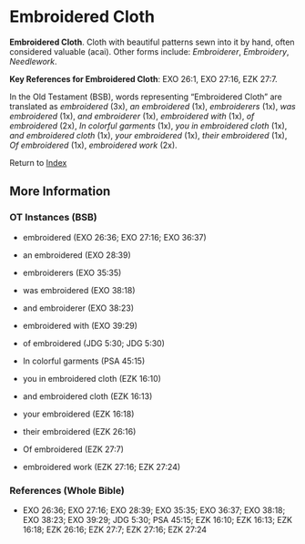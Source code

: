 # Embroidered Cloth
**Embroidered Cloth**. 
Cloth with beautiful patterns sewn into it by hand, often considered valuable (acai). 
Other forms include: 
*Embroiderer*, *Embroidery*, *Needlework*. 


**Key References for Embroidered Cloth**: 
EXO 26:1, EXO 27:16, EZK 27:7. 


In the Old Testament (BSB), words representing “Embroidered Cloth” are translated as 
*embroidered* (3x), *an embroidered* (1x), *embroiderers* (1x), *was embroidered* (1x), *and embroiderer* (1x), *embroidered with* (1x), *of embroidered* (2x), *In colorful garments* (1x), *you in embroidered cloth* (1x), *and embroidered cloth* (1x), *your embroidered* (1x), *their embroidered* (1x), *Of embroidered* (1x), *embroidered work* (2x). 




Return to [Index](00-Index.md)

## More Information

### OT Instances (BSB)

* embroidered (EXO 26:36; EXO 27:16; EXO 36:37)

* an embroidered (EXO 28:39)

* embroiderers (EXO 35:35)

* was embroidered (EXO 38:18)

* and embroiderer (EXO 38:23)

* embroidered with (EXO 39:29)

* of embroidered (JDG 5:30; JDG 5:30)

* In colorful garments (PSA 45:15)

* you in embroidered cloth (EZK 16:10)

* and embroidered cloth (EZK 16:13)

* your embroidered (EZK 16:18)

* their embroidered (EZK 26:16)

* Of embroidered (EZK 27:7)

* embroidered work (EZK 27:16; EZK 27:24)



### References (Whole Bible)

* EXO 26:36; EXO 27:16; EXO 28:39; EXO 35:35; EXO 36:37; EXO 38:18; EXO 38:23; EXO 39:29; JDG 5:30; PSA 45:15; EZK 16:10; EZK 16:13; EZK 16:18; EZK 26:16; EZK 27:7; EZK 27:16; EZK 27:24



